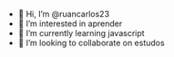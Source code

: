 - 👋 Hi, I’m @ruancarlos23
- 👀 I’m interested in  aprender 
- 🌱 I’m currently learning  javascript
- 💞️ I’m looking to collaborate on  estudos

<!---
ruancarlos23/ruancarlos23 is a ✨ special ✨ repository because its `README.md` (this file) appears on your GitHub profile.
You can click the Preview link to take a look at your changes.
--->
